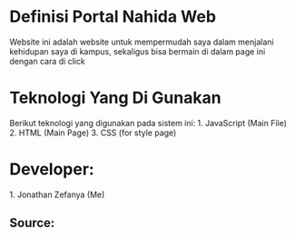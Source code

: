 <h1>Definisi Portal Nahida Web</h1>
Website ini adalah website untuk mempermudah saya dalam menjalani kehidupan saya di kampus,
sekaligus bisa bermain di dalam page ini dengan cara di click

<h1>Teknologi Yang Di Gunakan</h1>
Berikut teknologi yang digunakan pada sistem ini:
1. JavaScript (Main File)
2. HTML (Main Page)
3. CSS (for style page)

<h1>Developer: </h1>
1. Jonathan Zefanya (Me)

Source:
-
